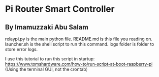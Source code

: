 # Pi Router Smart Controller
## By Imamuzzaki Abu Salam

relaypi.py is the main python file.
README.md is this file you reading on.
launcher.sh is the shell script to run this command.
logs folder is folder to store error logs.

I use this tutorial to run this script in startup:
https://www.tomshardware.com/how-to/run-script-at-boot-raspberry-pi (Using the terminal GUI, not the crontab)